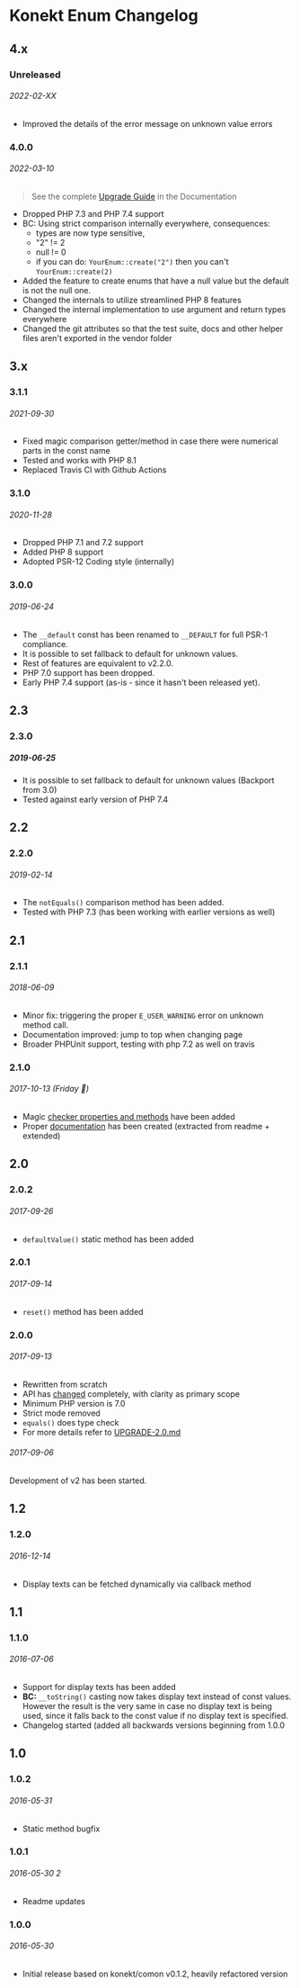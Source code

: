 # Konekt Enum Changelog

## 4.x

### Unreleased
###### 2022-02-XX

- Improved the details of the error message on unknown value errors

### 4.0.0
###### 2022-03-10

> See the complete [Upgrade Guide](https://konekt.dev/enum/4.x/upgrade) in the Documentation

- Dropped PHP 7.3 and PHP 7.4 support
- BC: Using strict comparison internally everywhere, consequences:
  - types are now type sensitive,
  - "2" != 2
  - null != 0
  - if you can do: `YourEnum::create("2")` then you can't `YourEnum::create(2)`  
- Added the feature to create enums that have a null value but the default is not the null one.
- Changed the internals to utilize streamlined PHP 8 features
- Changed the internal implementation to use argument and return types everywhere
- Changed the git attributes so that the test suite, docs and other helper files aren't exported in the vendor folder

## 3.x

### 3.1.1
###### 2021-09-30

- Fixed magic comparison getter/method in case there were numerical parts in the const name
- Tested and works with PHP 8.1
- Replaced Travis CI with Github Actions

### 3.1.0
###### 2020-11-28

- Dropped PHP 7.1 and 7.2 support
- Added PHP 8 support
- Adopted PSR-12 Coding style (internally)

### 3.0.0
###### 2019-06-24

- The `__default` const has been renamed to `__DEFAULT` for full PSR-1 compliance.
- It is possible to set fallback to default for unknown values.
- Rest of features are equivalent to v2.2.0.
- PHP 7.0 support has been dropped.
- Early PHP 7.4 support (as-is - since it hasn't been released yet).

## 2.3

### 2.3.0
##### 2019-06-25

- It is possible to set fallback to default for unknown values (Backport from 3.0)
- Tested against early version of PHP 7.4

## 2.2

### 2.2.0
###### 2019-02-14

- The `notEquals()` comparison method has been added.
- Tested with PHP 7.3 (has been working with earlier versions as well)

## 2.1

### 2.1.1
###### 2018-06-09

- Minor fix: triggering the proper `E_USER_WARNING` error on unknown method call.
- Documentation improved: jump to top when changing page
- Broader PHPUnit support, testing with php 7.2 as well on travis

### 2.1.0
###### 2017-10-13 (Friday 🎃)

- Magic [checker properties and methods](docs/compare.md) have been added
- Proper [documentation](https://artkonekt.github.io/enum) has been created (extracted from readme + extended)

## 2.0

### 2.0.2
###### 2017-09-26

- `defaultValue()` static method has been added

### 2.0.1
###### 2017-09-14

- `reset()` method has been added


### 2.0.0
###### 2017-09-13

- Rewritten from scratch
- API has [changed](UPGRADE-2.0.md#renamed-methods) completely, with clarity as primary scope
- Minimum PHP version is 7.0
- Strict mode removed
- `equals()` does type check
- For more details refer to [UPGRADE-2.0.md](UPGRADE-2.0.md)

###### 2017-09-06

Development of v2 has been started.

## 1.2

### 1.2.0
###### 2016-12-14

- Display texts can be fetched dynamically via callback method

## 1.1

### 1.1.0
###### 2016-07-06

- Support for display texts has been added
- **BC:** `__toString()` casting now takes display text instead of const values. However the result is the very same in case no display text is being used, since it falls back to the const value if no display text is specified.
- Changelog started (added all backwards versions beginning from 1.0.0

## 1.0

### 1.0.2
###### 2016-05-31

- Static method bugfix

### 1.0.1
###### 2016-05-30 2

- Readme updates

### 1.0.0
###### 2016-05-30

- Initial release based on konekt/comon v0.1.2, heavily refactored version
